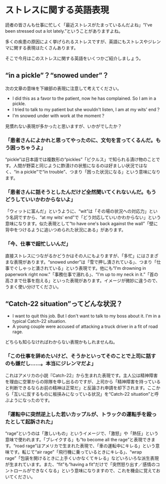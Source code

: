 # ストレスに関する英語表現

読者の皆さんも仕事に忙しく「最近ストレスがたまっているんだよね」“I've been stressed out a lot lately.”ということがありますよね。

多くの疾患の原因によく挙げられるストレスですが、英語にもストレスやジレンマに関する表現はたくさんあります。

そこで今月はこのストレスに関する英語をいくつかご紹介しましょう。

## “in a pickle”？“snowed under”？

次の文章の意味を下線部の表現に注意して考えてください。

- I did this as a favor to the patient, now he has complained. So I am in a pickle.
- I tried to talk to my patient but she wouldn't listen, I am at my wits' end？
- I'm snowed under with work at the moment？

見慣れない表現が多かったと思いますが、いかがでしたか？

### 「患者さんによかれと思ってやったのに、文句を言ってくるんだ。もう困っちゃうよ」

“pickle”は日本語では複数形の“pickles”「ピクルス」で知られる漬け物のことです。人間が野菜と同じように酢漬けの状態になるのは好ましい状況ではなく、“in a pickle”で“in trouble”、つまり「困った状況になる」という意味になります。

### 「患者さんに話そうとしたんだけど全然聞いてくれないんだ。もうどうしていいかわからないよ」

「ウィットに富んだ」というように、“wit”は「その場の状況への対応力」という名詞ですから、“at my wits' end”で「どう対応していいかわからない」という意味になります。似た表現として“to have one's back against the wall”「壁に背中をつけるように追いつめられた状況にある」があります。

### 「今、仕事で超忙しいんだ」

直接ストレスにつながるかどうかはその人にもよりますが、「多忙」にはさまざまな表現があります。“snowed under”は「雪で押し潰されている」、つまり「仕事でぐしゃっと潰されている」という表現です。他にも“I'm drowning in paperwork right now.”「事務仕事で溺れる」、“I'm up to my neck in it.”「首の高さまで仕事を抱える」といった表現があります。イメージが微妙に違うので、うまく使い分けてください。

## “Catch-22 situation”ってどんな状況？

- I want to quit this job. But I don't want to talk to my boss about it. I'm in a typical Catch-22 situation.
- A young couple were accused of attacking a truck driver in a fit of road rage.

どちらも知らなければわからない表現かもしれませんね。

### 「この仕事を辞めたいけど、そうかといってそのことで上司に話すのも嫌だし……。本当にジレンマだよ」

これはアメリカの小説『Catch-22』から生まれた表現です。主人公は精神障害を理由に空軍からの除隊を申し出るのですが、上司から「精神障害を持っていると判断できるならお前の精神は正常だ」と反論され申請を却下されます。ここから「互いに反するものに板挟みになっている状況」を“Catch-22 situation”と呼ぶようになったのです。

### 「運転中に突然逆上した若いカップルが、トラックの運転手を殴ったとして起訴された」

“rage”というのは「激しいもの」というイメージで、「激怒」や「熱狂」という意味で使われます。「ブレイクする」も“to become all the rage”と表現できます。“road rage”はアメリカで生まれた表現で、「車の運転中にキレる」という意味です。転じて“air rage”「飛行機に乗っているときにキレる」、“wrap rage”「包装を開けるときに上手くいかなくてキレる」などいろいろな派生表現が生まれています。また、“fit”も“having a fit”だけで「突然怒り出す／感情のコントロールができなくなる」という意味になりますので、これを機会に覚えておいてください。

